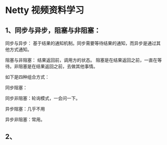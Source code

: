 # Netty 视频资料学习

## 1、同步与异步，阻塞与非阻塞：

同步与异步： 基于结果的通知机制。同步需要等待结果的通知，而异步是通过其他方式通知。

阻塞与非阻塞： 结果返回前，调用方的状态。 阻塞是在结果返回之前，一直在等待。非阻塞是在结果返回之前，去做其他事情。

如下是四种组合方式：

同步阻塞：

同步非阻塞：轮询模式，一会问一下。

异步阻塞：几乎不用

异步非阻塞：常用。



## 2、

